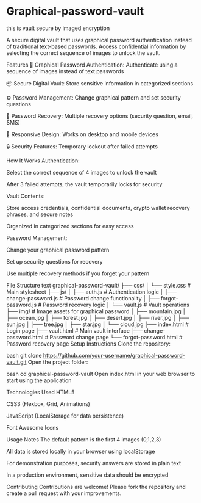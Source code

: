 # Graphical-password-vault
this is vault secure by imaged encryption

A secure digital vault that uses graphical password authentication instead of traditional text-based passwords. Access confidential information by selecting the correct sequence of images to unlock the vault.

Features
🔐 Graphical Password Authentication: Authenticate using a sequence of images instead of text passwords

📦 Secure Digital Vault: Store sensitive information in categorized sections

⚙️ Password Management: Change graphical pattern and set security questions

🔄 Password Recovery: Multiple recovery options (security question, email, SMS)

📱 Responsive Design: Works on desktop and mobile devices

🔒 Security Features: Temporary lockout after failed attempts

How It Works
Authentication:

Select the correct sequence of 4 images to unlock the vault

After 3 failed attempts, the vault temporarily locks for security

Vault Contents:

Store access credentials, confidential documents, crypto wallet recovery phrases, and secure notes

Organized in categorized sections for easy access

Password Management:

Change your graphical password pattern

Set up security questions for recovery

Use multiple recovery methods if you forget your pattern

File Structure
text
graphical-password-vault/
├── css/
│   └── style.css                 # Main stylesheet
├── js/
│   ├── auth.js                   # Authentication logic
│   ├── change-password.js        # Password change functionality
│   ├── forgot-password.js        # Password recovery logic
│   └── vault.js                  # Vault operations
├── img/                          # Image assets for graphical password
│   ├── mountain.jpg
│   ├── ocean.jpg
│   ├── forest.jpg
│   ├── desert.jpg
│   ├── river.jpg
│   ├── sun.jpg
│   ├── tree.jpg
│   ├── star.jpg
│   └── cloud.jpg
├── index.html                    # Login page
├── vault.html                    # Main vault interface
├── change-password.html          # Password change page
└── forgot-password.html          # Password recovery page
Setup Instructions
Clone the repository:

bash
git clone https://github.com/your-username/graphical-password-vault.git
Open the project folder:

bash
cd graphical-password-vault
Open index.html in your web browser to start using the application

Technologies Used
HTML5

CSS3 (Flexbox, Grid, Animations)

JavaScript (LocalStorage for data persistence)

Font Awesome Icons

Usage Notes
The default pattern is the first 4 images (0,1,2,3)

All data is stored locally in your browser using localStorage

For demonstration purposes, security answers are stored in plain text

In a production environment, sensitive data should be encrypted

Contributing
Contributions are welcome! Please fork the repository and create a pull request with your improvements.
